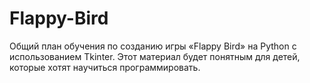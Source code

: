# Flappy-Bird
Общий план обучения по созданию игры «Flappy Bird» на Python с использованием Tkinter. Этот материал будет понятным для детей, которые хотят научиться программировать.
